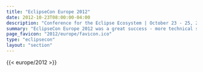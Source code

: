 ```yaml
---
title: "EclipseCon Europe 2012"
date: 2012-10-23T08:00:00-04:00
description: "Conference for the Eclipse Ecosystem | October 23 - 25, 2012 | LUDWIGSBURG, GERMANY"
summary: "EclipseCon Europe 2012 was a great success - more technical sessions, more open source projects, more BOFs, more parties, and just plain more."
page_favicon: "2012/europe/favicon.ico"
type: "eclipsecon"
layout: "section"
---
```


{{< europe/2012 >}}